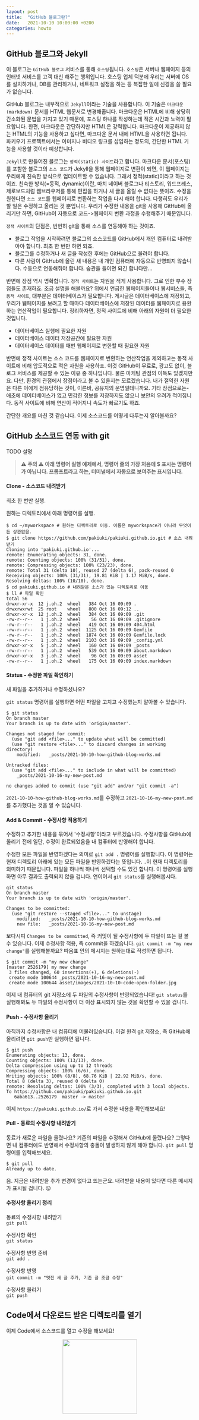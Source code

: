 ```yaml
---
layout: post
title:  "GitHub 블로그란?"
date:   2021-10-10 10:00:00 +0200
categories: howto
---
```


## GitHub 블로그와 Jekyll

이 블로그는 `GitHub 블로그` 서비스를 통해 `호스팅`됩니다. `호스팅`은 서버나 웹페이지 등의 인터넷 서비스를 고객 대신 해주는 행위입니다. 호스팅 업체 덕분에 우리는 서버에 OS를 설치하거나, DB를 관리하거나, 네트워크 설정을 하는 등 복잡한 일에 신경을 쓸 필요가 없습니다.

GitHub 블로그는 내부적으로 `Jekyll`이라는 기술을 사용합니다. 이 기술은 `마크다운(markdown)` 문서를 HTML 웹문서로 변경해줍니다. 마크다운은 HTML에 비해 상당히 간소화된 문법을 가지고 있기 때문에, 포스팅 하나를 작성하는데 적은 시간과 노력이 필요합니다. 한편, 마크다운은 간단하지만 HTML은 강력합니다. 마크다운이 제공하지 않는 HTML의 기능을 사용하고 싶다면, 마크다운 문서 내에 HTML을 사용하면 됩니다. 파키우기 프로젝트에서는 이미지나 비디오 링크를 삽입하는 정도의, 간단한 HTML 기능을 사용할 것이라 예상합니다.

`Jekyll`로 만들어진 블로그는 `정적(static) 사이트`라고 합니다. 마크다운 문서(포스팅)를 포함한 블로그의 `소스 코드`가 Jekyll을 통해 웹페이지로 변환이 되면, 이 웹페이지는 우리에게 친숙한 방식으로 업데이트할 수 없습니다. 그래서 정적(static)이라고 하는 것이죠. 친숙한 방식(=동적, dynamic)이란, 마치 네이버 블로그나 티스토리, 워드프레스, 제로보드처럼 웹브라우저를 통해 편집을 하거나 새 글을 올릴 수 없다는 뜻이죠. 수정을 원한다면 `소스 코드`를 웹페이지로 변환하는 작업을 다시 해야 합니다. 다행히도 우리가 할 일은 수정하고 올리는 것 뿐입니다. 우리가 수정한 내용을 git을 사용해 GitHub에 올리기만 하면, GitHub이 자동으로 코드->웹페이지 변환 과정을 수행해주기 때문입니다.

`정적 사이트`의 단점은, 번번히 git을 통해 소스를 연동해야 하는 것이죠.
- 블로그 작업을 시작하려면 블로그의 소스코드를 GitHub에서 개인 컴퓨터로 내려받아야 합니다. 최초 한 번만 하면 되죠.
- 블로그를 수정하거나 새 글을 작성한 후에는 GitHub으로 올려야 합니다. 
- 다른 사람이 GitHub에 올린 새 내용은 내 개인 컴퓨터에 자동으로 반영되지 않습니다. 수동으로 연동해줘야 합니다. 습관을 들이면 되긴 합니다만...

반면에 장점 역시 명확합니다. `정적 사이트`는 자원을 적게 사용합니다. 그로 인한 부수 장점들도 존재하죠. 조금 설명을 해볼까요? 위에서 언급한 웹페이지들이나 웹서비스들, 즉 `동적 사이트`, 대부분은 데이터베이스가 필요합니다. 게시글은 데이터베이스에 저장되고, 우리가 웹페이지를 보려고 할 때마다 데이터베이스에 저장된 데이터를 웹페이지로 용환하는 연산작업이 필요합니다. 정리하자면, 정적 사이트에 비해 아래의 자원이 더 필요한 것입니다.
- 데이터베이스 실행에 필요한 자원
- 데이터베이스 데이터 저장공간에 필요한 자원
- 데이터베이스 데이터를 매번 웹페이지로 변한할 때 필요한 자원

반면에 정적 사이트는 소스 코드를 웹페이지로 변환하는 연산작업을 제외하고는 동적 사이트에 비해 압도적으로 적은 자원을 사용하죠. 이것 GitHub이 무료로, 광고도 없이, 블로그 서비스를 제공할 수 있는 이유 중 하나입니다. 물론 마케팅 관점의 이득도 있겠지만요. 다만, 환경의 관점에서 장점이라고 볼 수 있을지는 모르겠습니다. 내가 절약한 자원은 다른 이에게 점유당하는 것이, 이른바, 공유지의 운명일테니까요. 기타 장점으로는- 애초에 데이터베이스가 없고 민감한 정보를 저장하지도 않으니 보안의 우려가 적어집니다. 동적 사이트에 비해 연산이 적어지니 속도가 빠르기도 하죠.

간단한 개요를 마친 것 같습니다. 이제 소스코드를 어떻게 다루는지 알아볼까요?

## GitHub 소스코드 연동 with git

TODO 설명

> **⚠ 주의 ⚠ 아래 명령어 실행 예제에서, 명령어 줄의 가장 처음에 $ 표시는 명령어가 아닙니다. 프롬프트라고 하는, 터미널에서 자동으로 보여주는 표시입니다.**


#### Clone - 소스코드 내려받기

최초 한 번만 실행.

원하는 디렉토리에서 아래 명령어를 실행.

    $ cd ~/myworkspace # 원하는 디렉토리로 이동. 이름은 myworkspace가 아니라 무엇이든 상관없음.
    $ git clone https://github.com/pakiuki/pakiuki.github.io.git # 소스 내려받기
    Cloning into 'pakiuki.github.io'...
    remote: Enumerating objects: 31, done.
    remote: Counting objects: 100% (31/31), done.
    remote: Compressing objects: 100% (23/23), done.
    remote: Total 31 (delta 10), reused 27 (delta 6), pack-reused 0
    Receiving objects: 100% (31/31), 19.81 KiB | 1.17 MiB/s, done.
    Resolving deltas: 100% (10/10), done.
    $ cd pakiuki.github.io # 내려받은 소스가 있는 디렉토리로 이동
    $ ll # 파일 확인
    total 56
    drwxr-xr-x  12 j.oh.2  wheel   384 Oct 16 09:09 .
    drwxrwxrwt  25 root    wheel   800 Oct 16 09:12 ..
    drwxr-xr-x  12 j.oh.2  wheel   384 Oct 16 09:09 .git
    -rw-r--r--   1 j.oh.2  wheel    56 Oct 16 09:09 .gitignore
    -rw-r--r--   1 j.oh.2  wheel   419 Oct 16 09:09 404.html
    -rw-r--r--   1 j.oh.2  wheel  1125 Oct 16 09:09 Gemfile
    -rw-r--r--   1 j.oh.2  wheel  1874 Oct 16 09:09 Gemfile.lock
    -rw-r--r--   1 j.oh.2  wheel  2103 Oct 16 09:09 _config.yml
    drwxr-xr-x   5 j.oh.2  wheel   160 Oct 16 09:09 _posts
    -rw-r--r--   1 j.oh.2  wheel   539 Oct 16 09:09 about.markdown
    drwxr-xr-x   3 j.oh.2  wheel    96 Oct 16 09:09 asset
    -rw-r--r--   1 j.oh.2  wheel   175 Oct 16 09:09 index.markdown

#### Status - 수정한 파일 확인하기

새 파일을 추가하거나 수정하셨나요?

`git status` 명령어를 실행하면 어떤 파일을 고치고 수정했는지 알아볼 수 있습니다.

    $ git status
    On branch master
    Your branch is up to date with 'origin/master'.
    
    Changes not staged for commit:
      (use "git add <file>..." to update what will be committed)
      (use "git restore <file>..." to discard changes in working directory)
    	modified:   _posts/2021-10-10-how-github-blog-works.md
    
    Untracked files:
      (use "git add <file>..." to include in what will be committed)
    	_posts/2021-10-16-my-new-post.md
    
    no changes added to commit (use "git add" and/or "git commit -a")

`2021-10-10-how-github-blog-works.md`를 수정하고 `2021-10-16-my-new-post.md`를 추가했다는 것을 알 수 있습니다.

#### Add & Commit - 수정사항 적용하기

수정하고 추가한 내용을 묶어서 '수정사항'이라고 부르겠습니다. 수정사항을 GitHub에 올리기 전에 일단, 수정이 완료되었음을 내 컴퓨터에 반영해야 합니다.

수정한 모든 파일을 반영하겠다는 의미로 `git add .` 명령어를 실행합니다. 이 명령어는 현재 디렉토리 아래에 있는 모든 파일을 반영하겠다는 뜻입니다. `.`이 현재 디렉토리를 의미하기 때문입니다. 파일을 하나씩 하나씩 선택할 수도 있긴 합니다. 이 명령어를 실행하면 아무 결과도 출력되지 않을 겁니다. 연이어서 `git status`를 실행해봅시다.

    git status
    On branch master
    Your branch is up to date with 'origin/master'.
    
    Changes to be committed:
      (use "git restore --staged <file>..." to unstage)
    	modified:   _posts/2021-10-10-how-github-blog-works.md
    	new file:   _posts/2021-10-16-my-new-post.md

보다시피 `Changes to be committed`, 즉 커밋이 될 수정사항에 두 파일이 뜨는 걸 볼 수 있습니다. 이제 수정사항 적용, 즉 commit을 하겠습니다. `git commit -m "my new change"`를 실행해볼까요? 따옴표 안의 메시지는 원하는대로 작성하면 됩니다.

    $ git commit -m "my new change"
    [master 2526179] my new change
     3 files changed, 60 insertions(+), 6 deletions(-)
     create mode 100644 _posts/2021-10-16-my-new-post.md
     create mode 100644 asset/images/2021-10-10-code-open-folder.jpg

이제 내 컴퓨터의 git 저장소에 두 파일의 수정사항이 반영되었습니다! `git status`를 실행해봐도 두 파일의 수정사항이 더 이상 표시되지 않는 것을 확인할 수 있을 겁니다.

#### Push - 수정사항 올리기

아직까지 수정사항은 내 컴퓨터에 머물러있습니다. 이걸 원격 git 저장소, 즉 GitHub에 올리려면 `git push`만 실행하면 됩니다.

    $ git push
    Enumerating objects: 13, done.
    Counting objects: 100% (13/13), done.
    Delta compression using up to 12 threads
    Compressing objects: 100% (6/6), done.
    Writing objects: 100% (8/8), 68.76 KiB | 22.92 MiB/s, done.
    Total 8 (delta 3), reused 0 (delta 0)
    remote: Resolving deltas: 100% (3/3), completed with 3 local objects.
    To https://github.com/pakiuki/pakiuki.github.io.git
       6aba613..2526179  master -> master

이제 `https://pakiuki.github.io/`로 가서 수정한 내용을 확인해보세요!

#### Pull  - 동료의 수정사항 내려받기

동료가 새로운 파일을 올렸나요? 기존의 파일을 수정해서 GitHub에 올렸나요? 그렇다면 내 컴퓨터에도 반영해서 수정사항의 충돌이 발생하지 않게 해야 합니다. `git pull` 명령어를 입력해보세요.

    $ git pull
    Already up to date.

음. 지금은 내려받을 추가 변경이 없다고 뜨는군요. 내려받을 내용이 있다면 다른 메시지가 표시될 겁니다. 😛

#### 수정사항 올리기 정리

동료의 수정사항 내려받기  
`git pull`

수정사항 확인  
`git status`

수정사항 반영 준비  
`git add .`

수정사항 반영  
`git commit -m "멋진 새 글 추가, 기존 글 조금 수정"`

수정사항 올리기  
`git push`

## Code에서 다운로드 받은 디렉토리를 열기

이제 Code에서 소스코드를 열고 수정을 해보세요!

<p align="center">
  <img src="/asset/images/2021-10-10-code-open-folder.jpg" width="200px" />
</p>